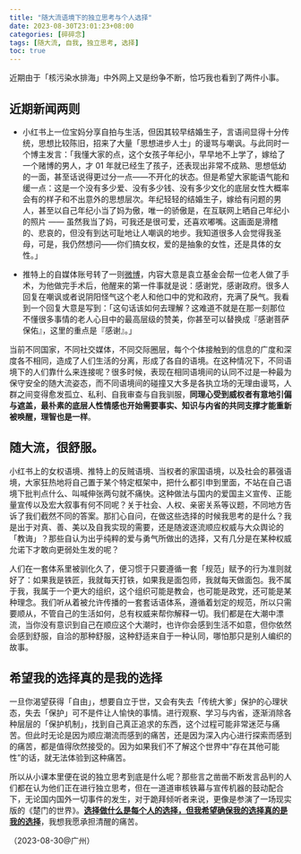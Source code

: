 ```yaml
---
title: "随大流语境下的独立思考与个人选择"
date: 2023-08-30T23:01:23+08:00
categories: [碎碎念]
tags: [随大流, 自我, 独立思考, 选择]
toc: true
---
```


近期由于「核污染水排海」中外网上又是纷争不断，恰巧我也看到了两件小事。

## 近期新闻两则

- 小红书上一位宝妈分享自拍与生活，但因其较早结婚生子，言语间显得十分传统，思想比较陈旧，招来了大量「思想进步人士」的谩骂与嘲讽。与此同时一个博主发言：「我懂大家的点，这个女孩子年纪小，早早地不上学了，嫁给了一个赌博的男人，才 01 年就已经生了孩子，还表现出非常不成熟、思想低幼的一面，甚至话说得更过分一点——不开化的状态。但是希望大家能语气能和缓一点：这是一个没有多少爱、没有多少钱、没有多少文化的底层女性大概率会有的样子和不出意外的思想层次。年纪轻轻的结婚生子，嫁给有问题的男人，甚至以自己年纪小当了妈为傲，唯一的骄傲是，在互联网上晒自己年纪小的照片 —— 虽然我当了妈，可我还是很可爱，还喜欢嘟嘴。这画面是滑稽的、悲哀的，但没有到达可耻地让人嘲讽的地步。我知道很多人会觉得我圣母，可是，我仍然想问——你们搞女权，爱的是抽象的女性，还是具体的女性。」

- 推特上的自媒体账号转了一则[微博](https://weibo.com/6229431429/NgG7wytFt)，内容大意是袁立基金会帮一位老人做了手术，为他做完手术后，他醒来的第一件事就是说：感谢党，感谢政府。很多人回复在嘲讽或者说阴阳怪气这个老人和他口中的党和政府，充满了戾气。我看到一个回复大意是写到：「这句话该如何去理解？这难道不就是在那一刻那位不懂很多事情的老人心目中的最高层级的赞美，你甚至可以替换成『感谢菩萨保佑』，这里的重点是『感谢』。」

当前不同国家，不同社交媒体，不同交际圈层，每个个体接触到的信息的广度和深度各不相同，造成了人们生活的分离，形成了各自的语境。在这种情况下，不同语境下的人们靠什么来连接呢？很多时候，表现在相同语境间的认同不过是一种最为保守安全的随大流姿态，而不同语境间的碰撞又大多是各执立场的无理由谩骂，人群之间变得愈发孤立、私利、自我审查与自我驯服，**同理心受到威权者有意地引偏与遮盖，最朴素的底层人性情感也开始需要事实、知识与内省的共同支撑才能重新被唤醒，理智也是一样**。

## 随大流，很舒服。

小红书上的女权语境、推特上的反贼语境、当权者的家国语境，以及社会的慕强语境，大家狂热地将自己置于某个特定框架中，把什么都引申到里面，不站在自己语境下批判点什么、叫喊伸张两句就不痛快。这种做法与国内的爱国主义宣传、正能量宣传以及宏大叙事有何不同呢？关于社会、人权、亲密关系等议题，不同地方告诉了我们截然不同的答案。那扪心自问，在做这些选择的时候我思考的是什么？我是出于对真、善、美以及自我实现的需要，还是随波逐流顺应权威与大众舆论的「教诲」？那些自认为出乎纯粹的爱与勇气所做出的选择，又有几分是在某种权威允诺下才敢向更弱处生发的呢？

人们在一套体系里被驯化久了，便习惯于只要遵循一套「规范」赋予的行为准则就好了：如果我是铁匠，我就每天打铁，如果我是面包师，我就每天做面包。我不属于我，我属于一个更大的组织，这个组织可能是教会，也可能是政党，还可能是某种理念。我们听从着被允许传播的一套套话语体系，遵循着划定的规范，所以只需要顺从，不管自己的生活如何，总有权威来帮你解释一切。我们都是在大潮中漂流，当你没有意识到自己在顺应这个大潮时，也许你会感到生活不如意，但你依然会感到舒服，自洽的那种舒服，这种舒适来自于一种认同，哪怕那只是别人编织的故事。

## 希望我的选择真的是我的选择

一旦你渴望获得「自由」，想要自立于世，又会有失去「传统大爹」保护的心理状态，失去「保护」可不是件让人愉快的事情。进行观察、学习与内省，逐渐消除各种层层的「保护机制」，找到自己真正追求的东西，这个过程可能非常迷茫与痛苦。但此时无论是因为顺应潮流而感到的痛苦，还是因为深入内心进行探索而感到的痛苦，都是值得欣然接受的。因为如果我们不了解这个世界中“存在其他可能性”的话，就无法体验到这种痛苦。

所以从小课本里便在说的独立思考到底是什么呢？那些言之凿凿不断发言品判的人们都在认为他们正在进行独立思考，但在一道道审核铁幕与宣传机器的鼓动配合下，无论国内国外一切事件的发生，对于跪拜倾听者来说，更像是参演了一场现实版的《楚门的世界》。[**选择做什么是每个人的选择，但我希望确保我的选择真的是我的选择**](https://justinyan.me/post/5790)，我想我愿承担清醒的痛苦。

（2023-08-30@广州）